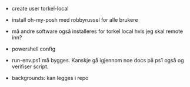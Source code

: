 - create user torkel-local
- install oh-my-posh med robbyrussel for alle brukere
- må andre software også installeres for torkel local hvis jeg skal remote inn?
- powershell config

- run-env.ps1 må bygges. Kanskje gå igjennom noe docs på ps1 også og verifiser script.

- backgrounds: kan legges i repo
